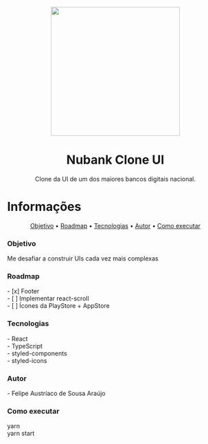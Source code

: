 <p align="center">
<img width="300" height="300" src="https://cdn.discordapp.com/attachments/263762535763673089/770446798191591424/NUBANK_CLONE_UI.png">
</p>

<h1 align="center">Nubank Clone UI</h1>

<p align="center">Clone da UI de um dos maiores bancos digitais nacional.</p>

# Informações

<p align="center">
 <a href="#objetivo">Objetivo</a> •
 <a href="#roadmap">Roadmap</a> • 
 <a href="#tecnologias">Tecnologias</a> • 
 <a href="#autor">Autor</a> •
 <a href="#executar">Como executar</a>
</p>

<h3 id="objetivo">Objetivo</h3>
<p>
  Me desafiar a construir UIs cada vez mais complexas
</p>

<h3 id="roadmap">Roadmap</h3>
- [x] Footer  <br />
- [&nbsp;] Implementar react-scroll  <br />
- [&nbsp;] Ícones da PlayStore + AppStore

<h3 id="tecnologias">Tecnologias</h3>
- React <br />
- TypeScript <br />
- styled-components <br />
- styled-icons

<h3 id="autor">Autor</h3>
- Felipe Austríaco de Sousa Araújo

<h3 id="executar">Como executar</h3>
yarn <br />
yarn start

